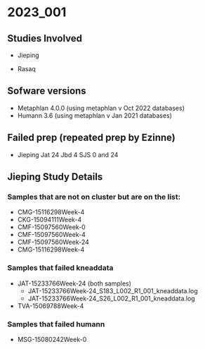 # 2023_001

## Studies Involved

- Jieping

- Rasaq

 ## Sofware versions
- Metaphlan 4.0.0 (using metaphlan v Oct 2022 databases)
- Humann 3.6 (using metaphlan v Jan 2021 databases)

## Failed prep (repeated prep by Ezinne)
- Jieping
Jat 24
Jbd 4
SJS 0 and 24

## Jieping Study Details
### Samples that are not on cluster but are on the list: 
- CMG-15116298Week-4
- CKG-15094111Week-4
- CMF-15097560Week-0
- CMF-15097560Week-4
- CMF-15097560Week-24
- CMG-15116298Week-4
### Samples that failed kneaddata 
- JAT-15233766Week-24 (both samples)
    - JAT-15233766Week-24_S183_L002_R1_001_kneaddata.log
    - JAT-15233766Week-24_S26_L002_R1_001_kneaddata.log
- TVA-15069788Week-4
### Samples that failed humann
- MSG-15080242Week-0
